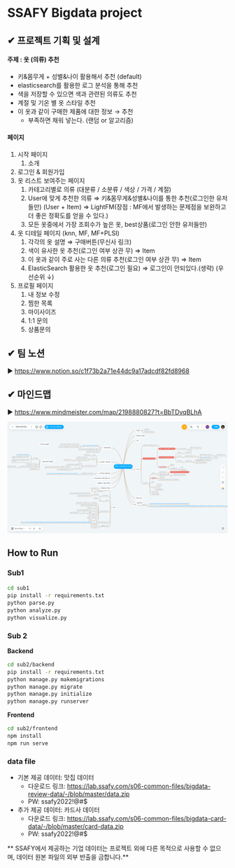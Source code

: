 # SSAFY Bigdata project

## ✔ 프로젝트 기획 및 설계
#### 주제 : 옷 (의류) 추천

- 키&몸무게 + 성별&나이 활용해서 추천 (default)
- elasticsearch를 활용한 로그 분석을 통해 추천
- 색을 저장할 수 있으면 색과 관련된 의류도 추천
- 계절 및 기온 별 옷 스타일 추천
- 이 옷과 같이 구매한 제품에 대한 정보 → 추천
  - 부족하면 채워 넣는다. (랜덤 or 알고리즘)



#### 페이지

1. 시작 페이지
   1. 소개
2. 로그인 & 회원가입
3. 옷 리스트 보여주는 페이지
   1. 카테고리별로 의류 (대분류 / 소분류 / 색상 / 가격 / 계절)
   2. User에 맞게 추천한 의류 ⇒ 키&몸무게&성별&나이를 통한 추천(로그인한 유저들만) (User + Item) ⇒ LightFM(장점 : MF에서 발생하는 문제점을 보완하고 더 좋은 정확도를 얻을 수 있다.)
   3. 모든 옷중에서 가장 조회수가 높은 옷, best상품(로그인 안한 유저들만)
4. 옷 디테일 페이지 (knn, MF, MF+PLSI)
   1. 각각의 옷 설명 ⇒ 구매버튼(무신사 링크)
   2. 색이 유사한 옷 추천(로그인 여부 상관 무) ⇒ Item
   3. 이 옷과 같이 주로 사는 다른 의류 추천(로그인 여부 상관 무) ⇒ Item
   4. ElasticSearch 활용한 옷 추천(로그인 필요) ⇒ 로그인이 안되있다.(생략) (우선순위 ↓)
5. 프로필 페이지
   1. 내 정보 수정
   2. 찜한 목록
   3. 마이사이즈
   4. 1:1 문의
   5. 상품문의



## ✔ 팀 노션

▶  https://www.notion.so/c1f73b2a71e44dc9a17adcdf82fd8968



## ✔ 마인드맵

▶  https://www.mindmeister.com/map/2198880827?t=BbTDvqBLhA

![mindmap](./README_assets/mindmap.PNG)





## How to Run

### Sub1

```sh
cd sub1
pip install -r requirements.txt
python parse.py
python analyze.py
python visualize.py
```

### Sub 2

**Backend**

```sh
cd sub2/backend
pip install -r requirements.txt
python manage.py makemigrations
python manage.py migrate
python manage.py initialize
python manage.py runserver
```

**Frontend**

```sh
cd sub2/frontend
npm install
npm run serve
```

### data file
  * 기본 제공 데이터: 맛집 데이터
    - 다운로드 링크: https://lab.ssafy.com/s06-common-files/bigdata-review-data/-/blob/master/data.zip
    - PW: ssafy2022!@#$
  * 추가 제공 데이터: 카드사 데이터
    - 다운로드 링크: https://lab.ssafy.com/s06-common-files/bigdata-card-data/-/blob/master/card-data.zip
    - PW: ssafy2022!@#$

** SSAFY에서 제공하는 기업 데이터는 프로젝트 외에 다른 목적으로 사용할 수 없으며, 데이터 원본 파일의 외부 반출을 금합니다.**

